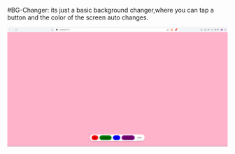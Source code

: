 #BG-Changer:
its just a basic background changer,where you can tap a button and the color of the screen auto changes.

![alt text](image.png)